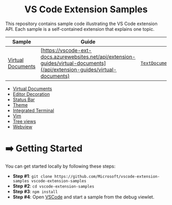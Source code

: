 <h1 align="center">
VS Code Extension Samples
</h1>

This repository contains sample code illustrating the VS Code extension API. Each sample is a self-contained extension that explains one topic.

| Sample | Guide | API |
| ------ | ----- | --- |
| [Virtual Documents](/contentprovider-sample/README.md) | [https://vscode-ext-docs.azurewebsites.net/api/extension-guides/virtual-documents](/api/extension-guides/virtual-documents) | [`TextDocumentContentProvider`](https://code.visualstudio.com/docs/extensionAPI/vscode-api#TextDocumentContentProvider) |


- [Virtual Documents](/contentprovider-sample/README.md)
- [Editor Decoration](/decorator-sample/README.md)
- [Status Bar](/statusbar-sample/README.md)
- [Theme](/theme-sample)
- [Integrated Terminal](/terminal-sample/README.md)
- [Vim](/vim-sample/README.md)
- [Tree views](/tree-view-sample/README.md)
- [Webview](/webview-sample/README.md)

# ➡️ Getting Started

You can get started locally by following these steps:

- **Step #1**: `git clone https://github.com/Microsoft/vscode-extension-samples vscode-extension-samples`
- **Step #2**: `cd vscode-extension-samples`
- **Step #3**: `npm install`
- **Step #4**: Open [VSCode](https://code.visualstudio.com/) and start a sample from the debug viewlet.
